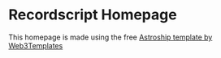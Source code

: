 # Recordscript Homepage

This homepage is made using the free [Astroship template by Web3Templates](https://astroship.web3templates.com)